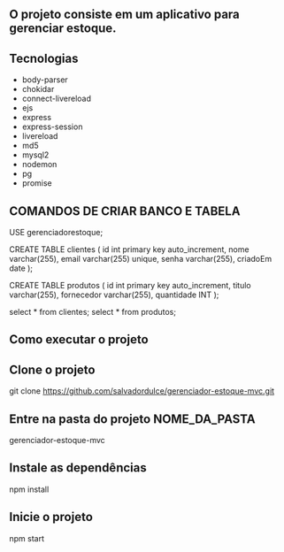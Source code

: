 ## O projeto consiste em um aplicativo para gerenciar estoque.

## Tecnologias
 - body-parser
 - chokidar
 - connect-livereload
 - ejs
 - express
 - express-session
 - livereload
 - md5
 - mysql2
 - nodemon
 - pg
 - promise

## COMANDOS DE CRIAR BANCO E TABELA

USE gerenciadorestoque;

CREATE TABLE clientes (
    id int primary key auto_increment,
    nome varchar(255),
    email varchar(255) unique,
    senha varchar(255),
    criadoEm date
);

CREATE TABLE produtos (
    id int primary key auto_increment,
    titulo varchar(255),
    fornecedor varchar(255),
    quantidade INT
);

select * from clientes;
select * from produtos;

## Como executar o projeto
## Clone o projeto

git clone https://github.com/salvadordulce/gerenciador-estoque-mvc.git

## Entre na pasta do projeto NOME_DA_PASTA

gerenciador-estoque-mvc

## Instale as dependências

npm install

## Inicie o projeto

npm start